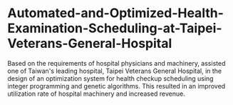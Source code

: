 # Automated-and-Optimized-Health-Examination-Scheduling-at-Taipei-Veterans-General-Hospital
Based on the requirements of hospital physicians and machinery, assisted one of Taiwan's leading hospital, Taipei Veterans General Hospital, in the design of an optimization system for health checkup scheduling using integer programming and genetic algorithms. This resulted in an improved utilization rate of hospital machinery and increased revenue.
